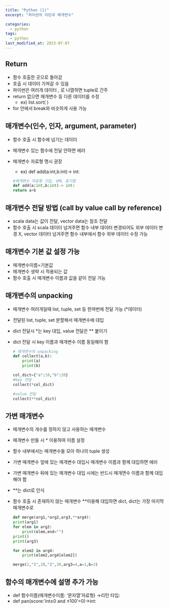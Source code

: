 ```yaml
---
title: "Python (1)"
excerpt: "파이썬의 리턴과 매개변수"

categories:
  - python
tags:
  - python
last_modified_at: 2023-07-07
---
```



## Return ##
- 함수 호출한 곳으로 돌아감
- 호출 시 데이터 가져갈 수 있음
- 파이썬은 여러개 데이터 , 로 나열하면 tuple로 간주
- return 없으면 매개변수 등 다른 데이터를 수정
    - ex) list.sort( )
- for 안에서 break와 비슷하게 사용 가능


## 매개변수(인수, 인자, argument, parameter) ##
- 함수 호출 시 함수에 넘기는 데이터
- 매개변수 있는 함수에 전달 안하면 에러
- 매개변수 자료형 명시 권장
    - ex) def add(a:int,b:int)-> int:

    ```python
    #매개변수 자료형 기입, UML 표기법
    def add(a:int,b:int)-> int:
    return a+b
    ```


## 매개변수 전달 방법 (call by value call by reference) ##
- scala data는 값이 전달, vector data는 참조 전달
- 함수 호출 시 scala 데이터 넘겨주면 함수 내부 데이터 변경되어도 외부 테이터 변경 X, vector 데이터 넘겨주면 함수 내부에서 함수 외부 데이터 수정 가능

## 매개변수 기본 값 설정 가능 ##
- 매개변수이름=기본값
- 매개변수 생략 시 적용되는 값
- 함수 호출 시 매개변수 이름과 값을 같이 전달 가능
## 매개변수의 unpacking ##
- 매개변수 여러개일때 list, tuple, set 등 한꺼번에 전달 가능 (*데이터)
- 전달된 list, tuple, set 분할해서 매개변수에 대입
- dict 전달시 *는 key 대입, value 전달은 ** 붙이기
- dict 전달 시 key 이름과 매개변수 이름 동일해야 함

    ```python
    # 매개변수의 unpacking
    def collect(a,b):
        print(a)
        print(b)

    col_dict={"a":10,"b":20}
    #key 전달
    collect(*col_dict)

    #value 전달
    collect(**col_dict)

    ```

## 가변 매개변수 ##
- 매개변수의 개수를 정하지 않고 사용하는 매개변수
- 매개변수 만들 시 * 이용하여 이름 설정
- 함수 내부에서는 매개변수들 모아 하나의 tuple 생성
- 가변 매개변수 앞에 있는 매개변수 대입시 매개변수 이름과 함께 대입하면 에러
- 가변 매개변수 뒤에 있는 매개변수 대입 시에는 반드시 매개면수 이름과 함께 대입해야 함
- **는 dict로 인식
- 함수 호출 시 존재하지 않는 매개변수 **이용해 대입하면 dict, dict는 가장 마지막 매개변수로

    ```python
    def merge(arg1,*arg2,arg3,**arg4):
    print(arg1)
    for elem in arg2:
        print(elem,end="")
    print()
    print(arg3)

    for elem2 in arg4:
        print(elem2,arg4[elem2])

    merge(2,"1",20,"2",30,arg3=4,a=1,b=3)
    ```

## 함수의 매개변수에 설명 추가 가능 ##
- def 함수이름(매개변수이름: ‘문자열’자료형) →리턴 타입:
- def pan(score:’int≥0 and ≤100’=0)→int: